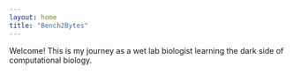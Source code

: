 ```yaml
---
layout: home
title: "Bench2Bytes" 
---
```


Welcome! This is my journey as a wet lab biologist learning the dark side of computational biology.

